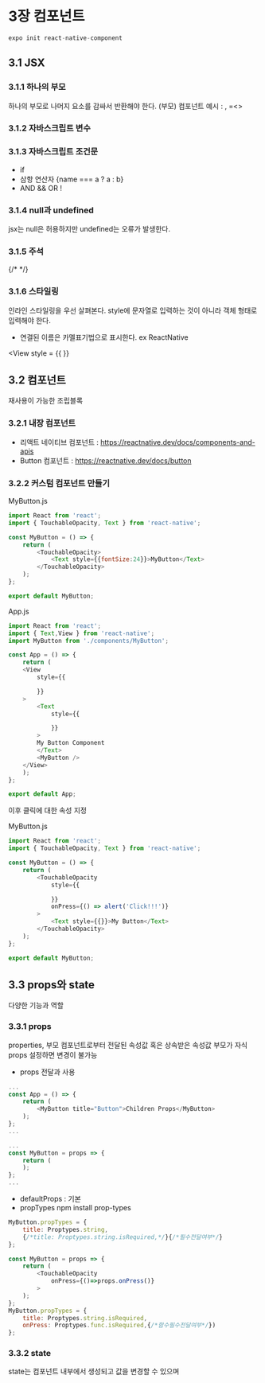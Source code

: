 # 3장 컴포넌트

```js
expo init react-native-component
```

## 3.1 JSX
### 3.1.1 하나의 부모
하나의 부모로 나머지 요소를 감싸서 반환해야 한다.
(부모) 컴포넌트 예시 : <view> , <fragment>=<>

### 3.1.2 자바스크립트 변수

### 3.1.3 자바스크립트 조건문
* if
* 삼항 연산자 {name === a ? a : b}
* AND && OR !

### 3.1.4 null과 undefined
jsx는 null은 허용하지만 undefined는 오류가 발생한다.

### 3.1.5 주석
{/* */}

### 3.1.6 스타일링
인라인 스타일링을 우선 살펴본다.
style에 문자열로 입력하는 것이 아니라 객체 형태로 입력해야 한다.
- 연결된 이름은 카멜표기법으로 표시한다. ex ReactNative

<View
    style = {{ }}
>

## 3.2 컴포넌트
재사용이 가능한 조립블록

### 3.2.1 내장 컴포넌트

* 리액트 네이티브 컴포넌트 : https://reactnative.dev/docs/components-and-apis
* Button 컴포넌트 : https://reactnative.dev/docs/button

### 3.2.2 커스텀 컴포넌트 만들기
MyButton.js
```js
import React from 'react';
import { TouchableOpacity, Text } from 'react-native';

const MyButton = () => {
    return (
        <TouchableOpacity>
            <Text style={{fontSize:24}}>MyButton</Text>
        </TouchableOpacity>
    );
};

export default MyButton;
```

App.js
```js
import React from 'react';
import { Text,View } from 'react-native';
import MyButton from './components/MyButton';

const App = () => {
    return (
    <View
        style={{

        }}
    >
        <Text
            style={{

            }}
        >
        My Button Component
        </Text>
        <MyButton />
    </View>
    );
};

export default App;
```

이후 클릭에 대한 속성 지정

MyButton.js
```js
import React from 'react';
import { TouchableOpacity, Text } from 'react-native';

const MyButton = () => {
    return (
        <TouchableOpacity
            style={{

            }}
            onPress={() => alert('Click!!!')}
        >
            <Text style={{}}>My Button</Text>
        </TouchableOpacity>
    );
};

export default MyButton;
```

## 3.3 props와 state
다양한 기능과 역할

### 3.3.1 props
properties, 부모 컴포넌트로부터 전달된 속성값 혹은 상속받은 속성값
부모가 자식 props 설정하면 변경이 불가능

* props 전달과 사용
```js
...
const App = () => {
    return (
        <MyButton title="Button">Children Props</MyButton>
    );
};
...
```
```js
...
const MyButton = props => {
    return (
    );
};
...
```

* defaultProps : 기본
* propTypes
npm install prop-types
```js
MyButton.propTypes = {
    title: Proptypes.string,
    {/*title: Proptypes.string.isRequired,*/}{/*필수전달여부*/}
};
```
```js
const MyButton = props => {
    return (
        <TouchableOpacity
            onPress={()=>props.onPress()}
        >
    );
};
MyButton.propTypes = {
    title: Proptypes.string.isRequired,
    onPress: Proptypes.func.isRequired,{/*함수필수전달여부*/})
};
```

### 3.3.2 state
state는 컴포넌트 내부에서 생성되고 값을 변경할 수 있으며 

